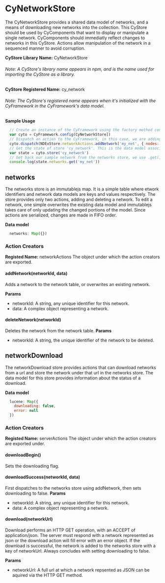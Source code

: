 CyNetworkStore
===
The CyNetworkStore provides a shared data model of networks, and a means of downloading new networks into the collection. This CyStore should be used by CyComponents that want to display or manipulate a single network. CyComponents should immediatly reflect changes to networks in this CyStore. Actions allow manipulation of the network in a sequenced manner to avoid corruption.

__CyStore Library Name:__ CyNetworkStore
######  Note: A CyStore's library name appears in npm, and is the name used for importing the CyStore as a library.

__CyStore Registered Name:__ cy_network
######  Note: The CyStore's registered name appears when it's initialized with the CyFramework in the CyFramework's data model.

__Sample Usage__
```javascript
  // Create an instance of the CyFramework using the factory method config, pass in the CyStore dependancy list.
  var cyto = CyFramework.config(CyNetworkStore])
  // Dispatch an action to the CyFramework, in this case, we are adding a sample network called 'my_net'.
  cyto.dispatch(NDExStore.networkActions.addNetwork('my_net', { nodes: [], edges: [] }))
  // Get the state of store 'cy_network'. This is the data model associated with the CyNetworkStore CyStore.
  var state = cyto.store('cy_network')
  // Get back our sample network from the networks store, we use .get() because networks is an immutablejs map.
  console.log(state.networks.get('my_net'))
```

networks
---
The networks store is an immutablejs map. It is a simple table where etwork identifiers and network data models are keys and values respectively. The store provides only two actions, adding and deleting a network. To edit a network, one simple overwrites the existing data model and immutablejs takes care of only updating the changed portions of the model. Since actions are serialized, changes are made in FIFO order.

__Data model__
```javascript
  networks: Map({})
```

### Action Creators

__Registed Name:__ networkActions
The object under which the action creators are exported. 

#### addNetwork(networkId, data)
Adds a network to the network table, or overwrites an existing network. 

__Params__
- networkId: A string, any unique identifier for this network.
- data: A complex object representing a network.

#### deleteNetwork(networkId)
Deletes the network from the network table.
__Params__
- networkId: A string, the unique identifier of the network to be deleted.

networkDownload
---
The networkDownload store provides actions that can download networks from a url and store the network under that url in the networks store. The data model for this store provides information about the status of a download.

__Data model__
```javascript
  lucene: Map({
    downloading: false,
    error: null
  })
```

### Action Creators

__Registed Name:__ serverActions
The object under which the action creators are exported under. 

#### downloadBegin()
Sets the downloading flag.

#### downloadSuccess(networkId, data)
First dispatches to the networks store using addNetwork, then sets downloading to false.
__Params__
- networkId: A string, any unique identifier for this network.
- data: A complex object representing a network.

#### download(networkUrl)
Download performs an HTTP GET operation, with an ACCEPT of application/json. The server must respond with a network represented as json or the download action will fill error with an error object. If the download is successful, the network is added to the networks store with a key of networkUrl. Always concludes with setting downloading to false.

__Params__
- networkUrl: A full url at which a network repsented as JSON can be aquired via the HTTP GET method.
